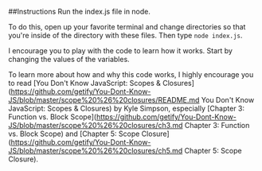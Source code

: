 ##Instructions
Run the index.js file in node.

To do this, open up your favorite terminal and change directories so that you're inside of the directory with these files. Then type `node index.js`.

I encourage you to play with the code to learn how it works. Start by changing the values of the variables.

To learn more about how and why this code works, I highly encourage you to read [You Don't Know JavaScript: Scopes & Closures](https://github.com/getify/You-Dont-Know-JS/blob/master/scope%20%26%20closures/README.md You Don't Know JavaScript: Scopes & Closures) by Kyle Simpson, especially [Chapter 3: Function vs. Block Scope](https://github.com/getify/You-Dont-Know-JS/blob/master/scope%20%26%20closures/ch3.md Chapter 3: Function vs. Block Scope) and [Chapter 5: Scope Closure](https://github.com/getify/You-Dont-Know-JS/blob/master/scope%20%26%20closures/ch5.md Chapter 5: Scope Closure).
